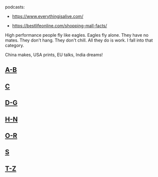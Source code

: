 
podcasts:
* <https://www.everythingisalive.com/>

- <https://bestlifeonline.com/shopping-mall-facts/>


High performance people fly like eagles. Eagles fly alone.
They have no mates.
They don't hang. They don't chill. All they do is work.
I fall into that category.


China makes,
USA prints,
EU talks,
India dreams!


## [A-B](a-n/a-b.md)


## [C](a-n/c.md)


## [D-G](a-n/d-g.md)


## [H-N](a-n/h-n.md)


## [O-R](o-z/o-r.md)


## [S](o-z/s.md)


## [T-Z](o-z/t-z.md)

